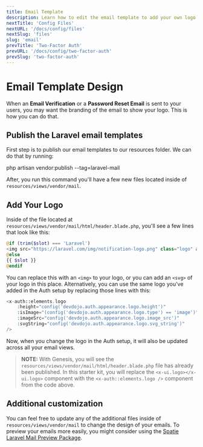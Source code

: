 ```yaml
---
title: Email Template
description: Learn how to edit the email template to add your own logo and style
nextTitle: 'Config Files'
nextURL: '/docs/config/files'
nextSlug: 'files'
slug: 'email'
prevTitle: 'Two-Factor Auth'
prevURL: '/docs/config/two-factor-auth'
prevSlug: 'two-factor-auth'
---
```


# Email Template Design

When an **Email Verification** or a **Password Reset Email** is sent to your users, you may want the branding of the email to show your logo. This is how you can do that.

## Publish the Laravel email templates

First step is to publish our email templates to our resources folder. We can do that by running:

<div class="p-5 font-mono whitespace-break-spaces bg-white/[6%] rounded-xl border border-white/[8%]"><span class="text-pink-400">php</span> <span class="text-green-400">artisan</span> <span class="text-yellow-400">vendor:publish</span> <span class="text-[#b4fd4f]">--tag=laravel-mail</span>
</div>

After, you run this command you'll have a few new files located inside of `resources/views/vendor/mail`.

## Add Your Logo

Inside of the file located at `resources/views/vendor/mail/html/header.blade.php`, you'll see a few lines that look like this:

```php
@if (trim($slot) === 'Laravel')
<img src="https://laravel.com/img/notification-logo.png" class="logo" alt="Laravel Logo">
@else
{{ $slot }}
@endif
```

You can replace this with an `<img>` to your logo, or you can add an `<svg>` of your logo in this place. Alternatively, you can use the same logo you've added in the Auth setup by replacing those lines with this:

```php
<x-auth::elements.logo
    :height="config('devdojo.auth.appearance.logo.height')"
    :isImage="(config('devdojo.auth.appearance.logo.type') == 'image')"
    :imageSrc="config('devdojo.auth.appearance.logo.image_src')"
    :svgString="config('devdojo.auth.appearance.logo.svg_string')"
/>
```

Now, when you change the logo in the Auth setup, it will also be updated across all your email views.

> **NOTE:** With Genesis, you will see the `resources/views/vendor/mail/html/header.blade.php` file has already been published. In this starter kit, you will replace the `<x-ui.logo></x-ui.logo>` component with the `<x-auth::elements.logo />` component from the code above.

## Additional customization

You can feel free to update any of the additional files inside of `resources/views/vendor/mail` to change the design of your emails. To preview your emails more easily, you might consider using the [Spatie Laravel Mail Preview Package](https://github.com/spatie/laravel-mail-preview).